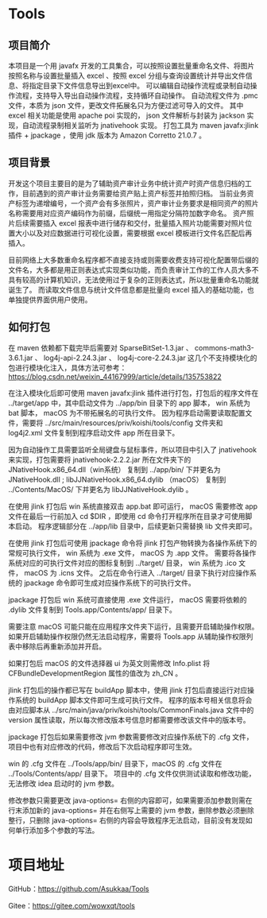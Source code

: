 <h1>Tools</h1>

## 项目简介
本项目是一个用 javafx 开发的工具集合，可以按照设置批量重命名文件、将图片按照名称与设置批量插入 excel 、按照 excel 分组与查询设置统计并导出文件信息、将指定目录下文件信息导出到excel中。
可以编辑自动操作流程或录制自动操作流程，支持导入导出自动操作流程，支持循环自动操作。
自动流程文件为 .pmc 文件，本质为 json 文件，更改文件拓展名只为方便过滤可导入的文件。
其中 excel 相关功能是使用 apache poi 实现的， json 文件解析与封装为 jackson 实现，自动流程录制相关监听为 jnativehook 实现。
打包工具为 maven javafx:jlink 插件 + jpackage ，使用 jdk 版本为 Amazon Corretto 21.0.7 。

## 项目背景
开发这个项目主要目的是为了辅助资产审计业务中统计资产时资产信息归档的工作，目前遇到的资产审计业务需要给资产贴上资产标签并拍照归档。
当前业务资产标签为递增编号，一个资产会有多张照片，资产审计业务要求是相同资产的照片名称需要用对应资产编码作为前缀，后缀统一用指定分隔符加数字命名。
资产照片后续需要插入 excel 报表中进行储存和交付，批量插入照片功能需要对照片位置大小以及对应数据进行可视化设置，需要根据 excel 模板进行文件名匹配后再插入。

目前网络上大多数重命名程序都不直接支持或则需要收费支持可视化配置带后缀的文件名，大多都是用正则表达式实现类似功能，而负责审计工作的工作人员大多不具有较高的计算机知识，无法使用过于复杂的正则表达式，所以批量重命名功能就诞生了。
而读取文件信息与统计文件信息都是批量向 excel 插入的基础功能，也单独提供界面供用户使用。

## 如何打包
在 maven 依赖都下载完毕后需要对 SparseBitSet-1.3.jar 、 commons-math3-3.6.1.jar 、 log4j-api-2.24.3.jar 、 log4j-core-2.24.3.jar 这几个不支持模块化的包进行模块化注入，具体方法可参考： https://blog.csdn.net/weixin_44167999/article/details/135753822 

在注入模块化后即可使用 maven javafx:jlink 插件进行打包，打包后的程序文件在 ../target/app 中，其中启动文件为 ../app/bin 目录下的 app 脚本， win 系统为 bat 脚本， macOS 为不带拓展名的可执行文件。
因为程序启动需要读取配置文件，需要将 ../src/main/resources/priv/koishi/tools/config 文件夹和 log4j2.xml 文件复制到程序启动文件 app 所在目录下。

因为自动操作工具需要监听全局键盘与鼠标事件，所以项目中引入了 jnativehook 来实现，打包需要将 jnativehook-2.2.2.jar 所在文件夹下的 JNativeHook.x86_64.dll（win系统） 复制到 ../app/bin/ 下并更名为 JNativeHook.dll ;
libJJNativeHook.x86_64.dylib （macOS） 复制到 ../Contents/MacOS/ 下并更名为 libJJNativeHook.dylib 。

在使用 jlink 打包后 win 系统直接双击 app.bat 即可运行， macOS 需要修改 app 文件在最后一行前加入 cd $DIR ，即使用 cd 命令打开程序所在目录才可使用脚本启动。
程序逻辑部分在 ../app/lib 目录中，后续更新只需替换 lib 文件夹即可。

在使用 jlink 打包后可使用 jpackage 命令将 jlink 打包产物转换为各操作系统下的常规可执行文件， win 系统为 .exe 文件， macOS 为 .app 文件。
需要将各操作系统对应的可执行文件对应的图标复制到 ../target/ 目录， win 系统为 .ico 文件， macOS 为 .icns 文件。
之后在命令行进入 ../target/ 目录下执行对应操作系统的 jpackage 命令即可生成对应操作系统下的可执行文件。

jpackage 打包后 win 系统可直接使用 .exe 文件运行， macOS 需要将依赖的 .dylib 文件复制到 Tools.app/Contents/app/ 目录下。

需要注意 macOS 可能只能在应用程序文件夹下运行，且需要开启辅助操作权限。如果开启辅助操作权限仍然无法启动程序，需要将 Tools.app 从辅助操作权限列表中移除后再重新添加并开启。

如果打包后 macOS 的文件选择器 ui 为英文则需修改 Info.plist 将 CFBundleDevelopmentRegion 属性的值改为 zh_CN 。

jlink 打包后的操作都已写在 buildApp 脚本中，使用 jlink 打包后直接运行对应操作系统的 buildApp 脚本文件即可生成可执行文件。
程序的版本号相关信息将会由对应脚本从 ../src/main/java/priv/koishi/tools/CommonFinals.java 文件中的 version 属性读取，所以每次修改版本号信息时都需要修改该文件中的版本号。

jpackage 打包后如果需要修改 jvm 参数需要修改对应操作系统下的 .cfg 文件，项目中也有对应修改的代码，修改后下次启动程序即可生效。

win 的 .cfg 文件在 ../Tools/app/bin/ 目录下，macOS 的 .cfg 文件在 ../Tools/Contents/app/ 目录下。
项目中的 .cfg 文件仅供测试读取和修改功能，无法修改 idea 启动时的 jvm 参数。

修改参数只需要更改 java-options= 右侧的内容即可，如果需要添加参数则需在行末添加新的 java-options= 并在右侧写上需要的 jvm 参数，删除参数必须删除整行，只删除 java-options= 右侧的内容会导致程序无法启动，目前没有发现如何单行添加多个参数的写法。

# 项目地址
GitHub：https://github.com/Asukkaa/Tools

Gitee：https://gitee.com/wowxqt/tools